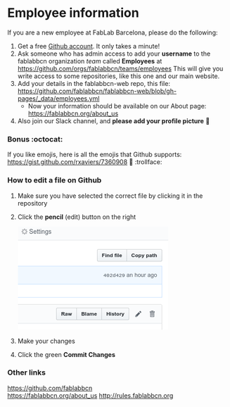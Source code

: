 # Employee information


If you are a new employee at FabLab Barcelona, please do the following:
1. Get a free [Github account](https://github.com/join). It only takes a minute!
1. Ask someone who has admin access to add your **username** to the fablabbcn organization *team* called **Employees** at https://github.com/orgs/fablabbcn/teams/employees This will give you write access to some repositories, like this one and our main website.
1. Add your details in the fablabbcn-web repo, this file: https://github.com/fablabbcn/fablabbcn-web/blob/gh-pages/_data/employees.yml 
   * Now your information should be available on our About page: https://fablabbcn.org/about_us 
1. Also join our Slack channel, and **please add your profile picture** :cop:

### Bonus :octocat:
If you like emojis, here is all the emojis that Github supports: https://gist.github.com/rxaviers/7360908 :horse: :trollface:

### How to edit a file on Github

1. Make sure you have selected the correct file by clicking it in the repository
2. Click the **pencil** (edit) button on the right

   ![edit button](2018-12-15_17-37-37.png "Logo Title Text 1")
3. Make your changes
4. Click the green **Commit Changes**


### Other links
https://github.com/fablabbcn  
https://fablabbcn.org/about_us
http://rules.fablabbcn.org  
